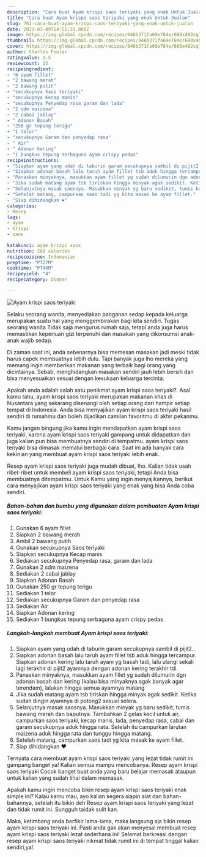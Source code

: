 ```yaml
---
description: "Cara buat Ayam krispi saos teriyaki yang enak Untuk Jualan"
title: "Cara buat Ayam krispi saos teriyaki yang enak Untuk Jualan"
slug: 761-cara-buat-ayam-krispi-saos-teriyaki-yang-enak-untuk-jualan
date: 2021-03-09T14:51:31.866Z
image: https://img-global.cpcdn.com/recipes/946b371fa69e784e/680x482cq70/ayam-krispi-saos-teriyaki-foto-resep-utama.jpg
thumbnail: https://img-global.cpcdn.com/recipes/946b371fa69e784e/680x482cq70/ayam-krispi-saos-teriyaki-foto-resep-utama.jpg
cover: https://img-global.cpcdn.com/recipes/946b371fa69e784e/680x482cq70/ayam-krispi-saos-teriyaki-foto-resep-utama.jpg
author: Charles Fowler
ratingvalue: 3.5
reviewcount: 15
recipeingredient:
- "6 ayam fillet"
- "2 bawang merah"
- "2 bawang putih"
- "secukupnya Saos teriyaki"
- "secukupnya Kecap manis"
- "secukupnya Penyedap rasa garam dan lada"
- "2 sdm maizena"
- "2 cabai jablay"
- " Adonan Basah"
- "250 gr tepung terigu"
- "1 telor"
- "secukupnya Garam dan penyedap rasa"
- " Air"
- " Adonan kering"
- "1 bungkus tepung serbaguna ayam crispy pedas"
recipeinstructions:
- "Siapkan ayam yang udah di taburin garam secukupnya sambil di pijit2.."
- "Siapkan adonan basah lalu taruh ayam fillet tsb aduk hingga tercampur. Siapkan adonan kering lalu taruh ayam yg basah tadi, lalu ulangi sekali lagi terakhir di pijit2 ayamnya dengan adonan kering terakhir tdi."
- "Panaskan minyaknya, masukkan ayam fillet yg sudah dilumurin dgn adonan basah dan kering (kalau bisa minyaknya agak banyak agar terendam), lalukan hingga semua ayamnya matang"
- "Jika sudah matang ayam tsb tiriskan hingga minyak agak sedikit. Ketika sudah dingin ayamnya di potong2 sesuai selera."
- "Selanjutnya masak saosnya. Masukkan minyak yg baru sedikit, tumis bawang merah dan baputnya. Tambahkan 2 gelas kecil untuk air, campurkan saos teriyaki, kecap manis, lada, penyedap rasa, cabai dan garam secukupnya aduk hingga rata. Setelah itu campurkan larutan maizena aduk hingga rata dan tunggu hingga matang."
- "Setelah matang, campurkan saos tadi yg kita masak ke ayam fillet."
- "Siap dihidangkan ❤"
categories:
- Resep
tags:
- ayam
- krispi
- saos

katakunci: ayam krispi saos 
nutrition: 288 calories
recipecuisine: Indonesian
preptime: "PT27M"
cooktime: "PT44M"
recipeyield: "4"
recipecategory: Dinner

---
```



![Ayam krispi saos teriyaki](https://img-global.cpcdn.com/recipes/946b371fa69e784e/680x482cq70/ayam-krispi-saos-teriyaki-foto-resep-utama.jpg)

Selaku seorang wanita, menyediakan panganan sedap kepada keluarga merupakan suatu hal yang menggembirakan bagi kita sendiri. Tugas seorang  wanita Tidak saja mengurus rumah saja, tetapi anda juga harus memastikan keperluan gizi terpenuhi dan masakan yang dikonsumsi anak-anak wajib sedap.

Di zaman  saat ini, anda sebenarnya bisa memesan masakan jadi meski tidak harus capek membuatnya lebih dulu. Tapi banyak juga lho mereka yang memang ingin memberikan makanan yang terbaik bagi orang yang dicintainya. Sebab, menghidangkan masakan sendiri jauh lebih bersih dan bisa menyesuaikan sesuai dengan kesukaan keluarga tercinta. 



Apakah anda adalah salah satu penikmat ayam krispi saos teriyaki?. Asal kamu tahu, ayam krispi saos teriyaki merupakan makanan khas di Nusantara yang sekarang disenangi oleh setiap orang dari hampir setiap tempat di Indonesia. Anda bisa menyajikan ayam krispi saos teriyaki hasil sendiri di rumahmu dan boleh dijadikan camilan favoritmu di akhir pekanmu.

Kamu jangan bingung jika kamu ingin mendapatkan ayam krispi saos teriyaki, karena ayam krispi saos teriyaki gampang untuk didapatkan dan juga kalian pun bisa membuatnya sendiri di tempatmu. ayam krispi saos teriyaki bisa dimasak memalui berbagai cara. Saat ini ada banyak cara kekinian yang membuat ayam krispi saos teriyaki lebih enak.

Resep ayam krispi saos teriyaki juga mudah dibuat, lho. Kalian tidak usah ribet-ribet untuk membeli ayam krispi saos teriyaki, tetapi Anda bisa membuatnya ditempatmu. Untuk Kamu yang ingin menyajikannya, berikut cara menyajikan ayam krispi saos teriyaki yang enak yang bisa Anda coba sendiri.

<!--inarticleads1-->

##### Bahan-bahan dan bumbu yang digunakan dalam pembuatan Ayam krispi saos teriyaki:

1. Gunakan 6 ayam fillet
1. Siapkan 2 bawang merah
1. Ambil 2 bawang putih
1. Gunakan secukupnya Saos teriyaki
1. Siapkan secukupnya Kecap manis
1. Sediakan secukupnya Penyedap rasa, garam dan lada
1. Gunakan 2 sdm maizena
1. Sediakan 2 cabai jablay
1. Siapkan  Adonan Basah
1. Gunakan 250 gr tepung terigu
1. Sediakan 1 telor
1. Sediakan secukupnya Garam dan penyedap rasa
1. Sediakan  Air
1. Siapkan  Adonan kering
1. Sediakan 1 bungkus tepung serbaguna ayam crispy pedas




<!--inarticleads2-->

##### Langkah-langkah membuat Ayam krispi saos teriyaki:

1. Siapkan ayam yang udah di taburin garam secukupnya sambil di pijit2..
1. Siapkan adonan basah lalu taruh ayam fillet tsb aduk hingga tercampur. Siapkan adonan kering lalu taruh ayam yg basah tadi, lalu ulangi sekali lagi terakhir di pijit2 ayamnya dengan adonan kering terakhir tdi.
1. Panaskan minyaknya, masukkan ayam fillet yg sudah dilumurin dgn adonan basah dan kering (kalau bisa minyaknya agak banyak agar terendam), lalukan hingga semua ayamnya matang
1. Jika sudah matang ayam tsb tiriskan hingga minyak agak sedikit. Ketika sudah dingin ayamnya di potong2 sesuai selera.
1. Selanjutnya masak saosnya. Masukkan minyak yg baru sedikit, tumis bawang merah dan baputnya. Tambahkan 2 gelas kecil untuk air, campurkan saos teriyaki, kecap manis, lada, penyedap rasa, cabai dan garam secukupnya aduk hingga rata. Setelah itu campurkan larutan maizena aduk hingga rata dan tunggu hingga matang.
1. Setelah matang, campurkan saos tadi yg kita masak ke ayam fillet.
1. Siap dihidangkan ❤




Ternyata cara membuat ayam krispi saos teriyaki yang lezat tidak rumit ini gampang banget ya! Kalian semua mampu mencobanya. Resep ayam krispi saos teriyaki Cocok banget buat anda yang baru belajar memasak ataupun untuk kalian yang sudah lihai dalam memasak.

Apakah kamu ingin mencoba bikin resep ayam krispi saos teriyaki enak simple ini? Kalau kamu mau, ayo kalian segera siapin alat dan bahan-bahannya, setelah itu bikin deh Resep ayam krispi saos teriyaki yang lezat dan tidak rumit ini. Sungguh taidak sulit kan. 

Maka, ketimbang anda berfikir lama-lama, maka langsung aja bikin resep ayam krispi saos teriyaki ini. Pasti anda gak akan menyesal membuat resep ayam krispi saos teriyaki lezat sederhana ini! Selamat berkreasi dengan resep ayam krispi saos teriyaki nikmat tidak rumit ini di tempat tinggal kalian sendiri,ya!.

